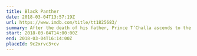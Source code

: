 ```yaml
---
title: Black Panther
date: 2018-03-04T13:57:19Z
url: https://www.imdb.com/title/tt1825683/
summary: After the death of his father, Prince T’Challa ascends to the throne of the small African country of Wakanda. T’Challa is also Black Panther, superhero. Now not only must he govern his country but defeat a dangerous adversary.
start: 2018-03-04T14:00:00Z
end: 2018-03-04T16:14:00Z
placeId: 9c2xrvc3+cv
---
```

